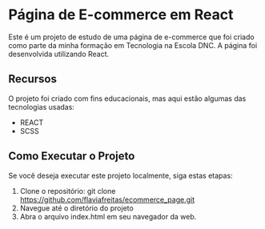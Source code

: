 # Página de E-commerce em React

Este é um projeto de estudo de uma página de e-commerce que foi criado como parte da minha formação em Tecnologia na Escola DNC. A página foi desenvolvida utilizando React.

## Recursos

O projeto foi criado com fins educacionais, mas aqui estão algumas das tecnologias usadas:

- REACT
- SCSS

## Como Executar o Projeto

Se você deseja executar este projeto localmente, siga estas etapas:

1. Clone o repositório:
   git clone https://github.com/flaviafreitas/ecommerce_page.git
2. Navegue até o diretório do projeto
3. Abra o arquivo index.html em seu navegador da web.

